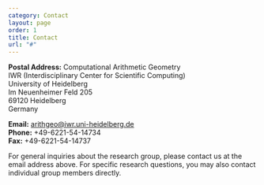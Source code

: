 ```yaml
---
category: Contact
layout: page
order: 1
title: Contact
url: "#"
---
```

**Postal Address:**
Computational Arithmetic Geometry  
IWR (Interdisciplinary Center for Scientific Computing)  
University of Heidelberg  
Im Neuenheimer Feld 205  
69120 Heidelberg  
Germany

**Email:** arithgeo@iwr.uni-heidelberg.de  
**Phone:** +49-6221-54-14734  
**Fax:** +49-6221-54-14737

For general inquiries about the research group, please contact us at the email address above. For specific research questions, you may also contact individual group members directly.